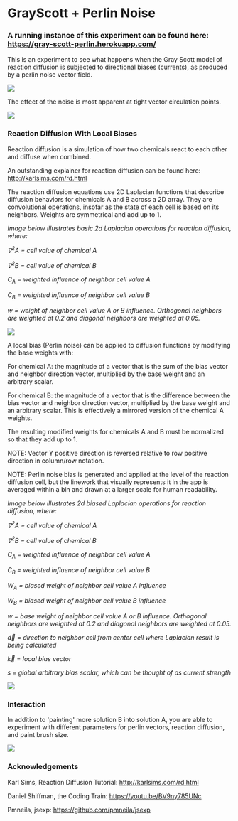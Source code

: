 # GrayScott + Perlin Noise

### A running instance of this experiment can be found here: https://gray-scott-perlin.herokuapp.com/

This is an experiment to see what happens when the Gray Scott model of reaction diffusion is subjected to directional biases (currents), as produced by a perlin noise vector field.

![](https://github.com/jimothy001/GrayScottPlus/blob/main/gifs/singularity.gif)

The effect of the noise is most apparent at tight vector circulation points.

![](https://github.com/jimothy001/GrayScottPlus/blob/main/gifs/singularityZoom.gif)

### Reaction Diffusion With Local Biases

Reaction diffusion is a simulation of how two chemicals react to each other and diffuse when combined. 

An outstanding explainer for reaction diffusion can be found here: http://karlsims.com/rd.html

The reaction diffusion equations use 2D Laplacian functions that describe diffusion behaviors for chemicals A and B across a 2D array. They are convolutional  operations, insofar as the state of each cell is based on its neighbors. Weights are symmetrical and add up to 1.

*Image below illustrates basic 2d Laplacian operations for reaction diffusion, where:*

*∇<sup>2</sup>A = cell value of chemical A*

*∇<sup>2</sup>B = cell value of chemical B*

*C<sub>A</sub> = weighted influence of neighbor cell value A*

*C<sub>B</sub> = weighted influence of neighbor cell value B*

*w = weight of neighbor cell value A or B influence. Orthogonal neighbors are weighted at 0.2 and diagonal neighbors are weighted at 0.05.*

![](https://github.com/jimothy001/GrayScottPlus/blob/main/pngs/convolutionBasic.png)

A local bias (Perlin noise) can be applied to diffusion functions by modifying the base weights with:

For chemical A: the magnitude of a vector that is the sum of the bias vector and neighbor direction vector, multiplied by the base weight and an arbitrary scalar.

For chemical B: the magnitude of a vector that is the difference between the bias vector and neighbor direction vector, multiplied by the base weight and an arbitrary scalar. This is effectively a mirrored version of the chemical A weights.

The resulting modified weights for chemicals A and B must be normalized so that they add up to 1.

NOTE: Vector Y positive direction is reversed relative to row positive direction in column/row notation.

NOTE: Perlin noise bias is generated and applied at the level of the reaction diffusion cell, but the linework that visually represents it in the app is averaged within a bin and drawn at a larger scale for human readability.

*Image below illustrates 2d biased Laplacian operations for reaction diffusion, where:*

*∇<sup>2</sup>A = cell value of chemical A*

*∇<sup>2</sup>B = cell value of chemical B*

*C<sub>A</sub> = weighted influence of neighbor cell value A*

*C<sub>B</sub> = weighted influence of neighbor cell value B*

*W<sub>A</sub> = biased weight of neighbor cell value A influence*

*W<sub>B</sub> = biased weight of neighbor cell value B influence*

*w = base weight of neighbor cell value A or B influence. Orthogonal neighbors are weighted at 0.2 and diagonal neighbors are weighted at 0.05.*

$\vec{d}$ = *direction to neighbor cell from center cell where Laplacian result is being calculated*

$\vec{k}$ = *local bias vector*

*s = global arbitrary bias scalar, which can be thought of as current strength*

![](https://github.com/jimothy001/GrayScottPlus/blob/main/pngs/convolutionBiased.png)

### Interaction

In addition to 'painting' more solution B into solution A, you are able to experiment with different parameters for perlin vectors, reaction diffusion, and paint brush size.

![](https://github.com/jimothy001/GrayScottPlus/blob/main/gifs/paint.gif)

### Acknowledgements

Karl Sims, Reaction Diffusion Tutorial: http://karlsims.com/rd.html

Daniel Shiffman, the Coding Train: https://youtu.be/BV9ny785UNc

Pmneila, jsexp: https://github.com/pmneila/jsexp
